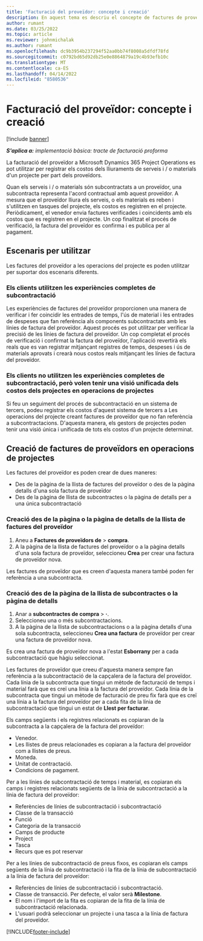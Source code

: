 ```yaml
---
title: 'Facturació del proveïdor: concepte i creació'
description: En aquest tema es descriu el concepte de factures de proveïdor, escenaris d'ús i com crear factures de proveïdor a Microsoft Dynamics 365 Project Operations.
author: rumant
ms.date: 03/25/2022
ms.topic: article
ms.reviewer: johnmichalak
ms.author: rumant
ms.openlocfilehash: dc9b3954b237294f52aa0bb74f8008a5dfdf78fd
ms.sourcegitcommit: c0792bd65d92db25e0e8864879a19c4b93efb10c
ms.translationtype: MT
ms.contentlocale: ca-ES
ms.lasthandoff: 04/14/2022
ms.locfileid: "8580536"
---
```

# <a name="vendor-invoicing---concept-and-creation"></a>Facturació del proveïdor: concepte i creació

[!include [banner](../../includes/dataverse-preview.md)]

_**S'aplica a:** implementació bàsica: tracte de facturació proforma_

La facturació del proveïdor a Microsoft Dynamics 365 Project Operations es pot utilitzar per registrar els costos dels lliuraments de serveis i / o materials d'un projecte per part dels proveïdors.

Quan els serveis i / o materials són subcontractats a un proveïdor, una subcontracta representa l'acord contractual amb aquest proveïdor. A mesura que el proveïdor lliura els serveis, o els materials es reben i s'utilitzen en tasques del projecte, els costos es registren en el projecte. Periòdicament, el venedor envia factures verificades i coincidents amb els costos que es registren en el projecte. Un cop finalitzat el procés de verificació, la factura del proveïdor es confirma i es publica per al pagament.

## <a name="scenarios-for-use"></a>Escenaris per utilitzar

Les factures del proveïdor a les operacions del projecte es poden utilitzar per suportar dos escenaris diferents.

### <a name="customers-use-the-full-subcontracting-experiences"></a>Els clients utilitzen les experiències completes de subcontractació

Les experiències de factures del proveïdor proporcionen una manera de verificar i fer coincidir les entrades de temps, l'ús de material i les entrades de despeses que fan referència als components subcontractats amb les línies de factura del proveïdor. Aquest procés es pot utilitzar per verificar la precisió de les línies de factura del proveïdor. Un cop completat el procés de verificació i confirmat la factura del proveïdor, l'aplicació revertirà els reals que es van registrar mitjançant registres de temps, despeses i ús de materials aprovats i crearà nous costos reals mitjançant les línies de factura del proveïdor.

### <a name="customers-dont-use-the-full-subcontracting-experiences-but-want-to-have-a-unified-view-of-costs-on-projects-in-project-operations"></a>Els clients no utilitzen les experiències completes de subcontractació, però volen tenir una visió unificada dels costos dels projectes en operacions de projectes

Si feu un seguiment del procés de subcontractació en un sistema de tercers, podeu registrar els costos d'aquest sistema de tercers a Les operacions del projecte creant factures de proveïdor que no fan referència a subcontractacions. D'aquesta manera, els gestors de projectes poden tenir una visió única i unificada de tots els costos d'un projecte determinat.

## <a name="creation-of-vendor-invoices-in-project-operations"></a>Creació de factures de proveïdors en operacions de projectes

Les factures del proveïdor es poden crear de dues maneres:

- Des de la pàgina de la llista de factures del proveïdor o des de la pàgina detalls d'una sola factura de proveïdor
- Des de la pàgina de llista de subcontractes o la pàgina de detalls per a una única subcontractació

### <a name="creation-from-the-vendor-invoice-list-page-or-details-page"></a>Creació des de la pàgina o la pàgina de detalls de la llista de factures del proveïdor

1. Aneu a **Factures de proveïdors de** \> **compra**.
2. A la pàgina de la llista de factures del proveïdor o a la pàgina detalls d'una sola factura de proveïdor, seleccioneu **Crea** per crear una factura de proveïdor nova.

Les factures de proveïdor que es creen d'aquesta manera també poden fer referència a una subcontracta.

### <a name="creation-from-the-subcontract-list-page-or-details-page"></a>Creació des de la pàgina de la llista de subcontractes o la pàgina de detalls

1. Anar a **subcontractes de compra** \> **·**.
2. Seleccioneu una o més subcontractacions.
3. A la pàgina de la llista de subcontractacions o a la pàgina detalls d'una sola subcontracta, seleccioneu **Crea una factura** de proveïdor per crear una factura de proveïdor nova.

Es crea una factura de proveïdor nova a l'estat **Esborrany** per a cada subcontractació que hàgiu seleccionat.

Les factures de proveïdor que creeu d'aquesta manera sempre fan referència a la subcontractació de la capçalera de la factura del proveïdor. Cada línia de la subcontracta que tingui un mètode de facturació de temps i material farà que es creï una línia a la factura del proveïdor. Cada línia de la subcontracta que tingui un mètode de facturació de preu fix farà que es creï una línia a la factura del proveïdor per a cada fita de la línia de subcontractació que tingui un estat de **Llest per facturar**.

Els camps següents i els registres relacionats es copiaran de la subcontracta a la capçalera de la factura del proveïdor:

- Venedor.
- Les llistes de preus relacionades es copiaran a la factura del proveïdor com a llistes de preus.
- Moneda.
- Unitat de contractació.
- Condicions de pagament.

Per a les línies de subcontractació de temps i material, es copiaran els camps i registres relacionats següents de la línia de subcontractació a la línia de factura del proveïdor:

- Referències de línies de subcontractació i subcontractació
- Classe de la transacció
- Funció
- Categoria de la transacció
- Camps de producte
- Project
- Tasca
- Recurs que es pot reservar

Per a les línies de subcontractació de preus fixos, es copiaran els camps següents de la línia de subcontractació i la fita de la línia de subcontractació a la línia de factura del proveïdor:

- Referències de línies de subcontractació i subcontractació.
- Classe de transacció. Per defecte, el valor serà **Milestone**.
- El nom i l'import de la fita es copiaran de la fita de la línia de subcontractació relacionada.
- L'usuari podrà seleccionar un projecte i una tasca a la línia de factura del proveïdor.

[!INCLUDE[footer-include](../../includes/footer-banner.md)]

